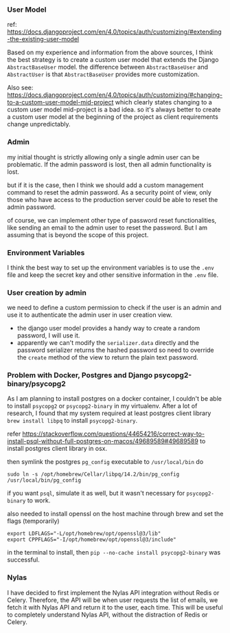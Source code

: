 ### User Model

ref: https://docs.djangoproject.com/en/4.0/topics/auth/customizing/#extending-the-existing-user-model

Based on my experience and information from the above sources, I think the best strategy
is to create a custom user model that extends the Django ``AbstractBaseUser`` model.
the difference between ```AbstractBaseUser``` and ```AbstractUser``` is that
```AbstractBaseUser``` provides more customization.

Also see: https://docs.djangoproject.com/en/4.0/topics/auth/customizing/#changing-to-a-custom-user-model-mid-project
which clearly states changing to a custom user model mid-project is a bad idea. so it's always better to create
a custom user model at the beginning of the project as client requirements change unpredictably.


### Admin
my initial thought is strictly allowing only a single admin user can be problematic.
If the admin password is lost, then all admin functionality is lost.

but if it is the case, then I think we should add a custom management command to reset the admin password.
As a security point of view, only those who have access to the production server
could be able to reset the admin password.

of course, we can implement other type of password reset functionalities,
like sending an email to the admin user to reset the password. But I am assuming
that is beyond the scope of this project.



### Environment Variables
I think the best way to set up the environment variables is to use the ``.env`` file and
keep the secret key and other sensitive information in the ``.env`` file.


### User creation by admin
we need to define a custom permission to check if the user is an admin and use it to authenticate the admin user
in user creation view.

* the django user model provides a handy way to create a random password, I will use it.
* apparently we can't modify the `serializer.data` directly and the password serializer returns the hashed 
  password so need to override the `create` method of the view to return the plain text password.


### Problem with Docker, Postgres and Django psycopg2-binary/psycopg2
As I am planning to install postgres on a docker container,
I couldn't be able to install `psycopg2` or `psycopg2-binary` in my virtualenv.
After a lot of research,
I found that my system required at least postgres client library `brew install libpq` to install `psycopg2-binary`.

refer https://stackoverflow.com/questions/44654216/correct-way-to-install-psql-without-full-postgres-on-macos/49689589#49689589
to install postgres client library in osx.

then symlink the postgres `pg_config` executable to `/usr/local/bin` do

```
sudo ln -s /opt/homebrew/Cellar/libpq/14.2/bin/pg_config /usr/local/bin/pg_config
```
if you want `psql`, simulate it as well, but it wasn't necessary for `psycopg2-binary` to work.


also needed to install openssl on the host machine through brew and set the flags (temporarily)
```
export LDFLAGS="-L/opt/homebrew/opt/openssl@3/lib"
export CPPFLAGS="-I/opt/homebrew/opt/openssl@3/include"
```
in the terminal to install, then `pip --no-cache install psycopg2-binary` was successful.


### Nylas
I have decided to first implement the Nylas API integration without Redis or Celery.
Therefore, the API will be when user requests the list of emails, we fetch it with Nylas API
and return it to the user, each time.
This will be useful to completely understand Nylas API,
without the distraction of Redis or Celery.